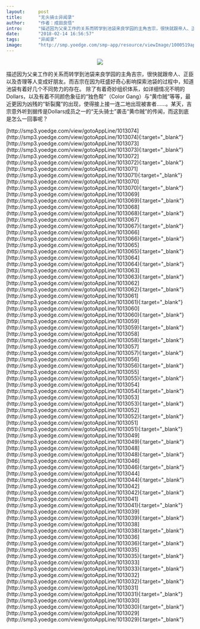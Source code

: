 ```yaml
---
layout:     post
title:      "无头骑士异闻录"
author:     "作者：成田良悟"
intro:      "描述因为父亲工作的关系而转学到池袋来良学园的主角吉宗，很快就跟帝人、正臣以及杏理等人变成好朋友。而吉宗在因为旺盛好奇心影响探索池袋的过程中，知道池袋有着好几个不同势力的存在。 除了有着奇妙组织体系，如详细情况不明的Dollars，以及有着不同颜色象征的“独色帮”（Color Gang）与“黄巾贼”等等，最近更因为凶残的“斩裂魔”的出现，使得接上接一连二地出现被害者……。某天，吉宗意外听到据传是Dollars成员之一的“无头骑士”袭击“黄巾贼”的传闻，而这到底是怎么一回事呢？"
date:       "2018-02-14 16:56:57"
tags:       "异闻录"
image:      "http://smp.yoedge.com/smp-app/resource/viewImage/1000519appline.png"
---
```

<div style="text-align: center">
<p><img src="http://smp.yoedge.com/smp-app/resource/viewImage/1000519appline.png"/></p>
</div>
<p class="post-meta">
<span>描述因为父亲工作的关系而转学到池袋来良学园的主角吉宗，很快就跟帝人、正臣以及杏理等人变成好朋友。而吉宗在因为旺盛好奇心影响探索池袋的过程中，知道池袋有着好几个不同势力的存在。 除了有着奇妙组织体系，如详细情况不明的Dollars，以及有着不同颜色象征的“独色帮”（Color Gang）与“黄巾贼”等等，最近更因为凶残的“斩裂魔”的出现，使得接上接一连二地出现被害者……。某天，吉宗意外听到据传是Dollars成员之一的“无头骑士”袭击“黄巾贼”的传闻，而这到底是怎么一回事呢？</span>
</p>
[http://smp3.yoedge.com/view/gotoAppLine/1013074](http://smp3.yoedge.com/view/gotoAppLine/1013074){:target="_blank"}
[http://smp3.yoedge.com/view/gotoAppLine/1013073](http://smp3.yoedge.com/view/gotoAppLine/1013073){:target="_blank"}
[http://smp3.yoedge.com/view/gotoAppLine/1013072](http://smp3.yoedge.com/view/gotoAppLine/1013072){:target="_blank"}
[http://smp3.yoedge.com/view/gotoAppLine/1013071](http://smp3.yoedge.com/view/gotoAppLine/1013071){:target="_blank"}
[http://smp3.yoedge.com/view/gotoAppLine/1013070](http://smp3.yoedge.com/view/gotoAppLine/1013070){:target="_blank"}
[http://smp3.yoedge.com/view/gotoAppLine/1013069](http://smp3.yoedge.com/view/gotoAppLine/1013069){:target="_blank"}
[http://smp3.yoedge.com/view/gotoAppLine/1013068](http://smp3.yoedge.com/view/gotoAppLine/1013068){:target="_blank"}
[http://smp3.yoedge.com/view/gotoAppLine/1013067](http://smp3.yoedge.com/view/gotoAppLine/1013067){:target="_blank"}
[http://smp3.yoedge.com/view/gotoAppLine/1013066](http://smp3.yoedge.com/view/gotoAppLine/1013066){:target="_blank"}
[http://smp3.yoedge.com/view/gotoAppLine/1013065](http://smp3.yoedge.com/view/gotoAppLine/1013065){:target="_blank"}
[http://smp3.yoedge.com/view/gotoAppLine/1013064](http://smp3.yoedge.com/view/gotoAppLine/1013064){:target="_blank"}
[http://smp3.yoedge.com/view/gotoAppLine/1013063](http://smp3.yoedge.com/view/gotoAppLine/1013063){:target="_blank"}
[http://smp3.yoedge.com/view/gotoAppLine/1013062](http://smp3.yoedge.com/view/gotoAppLine/1013062){:target="_blank"}
[http://smp3.yoedge.com/view/gotoAppLine/1013061](http://smp3.yoedge.com/view/gotoAppLine/1013061){:target="_blank"}
[http://smp3.yoedge.com/view/gotoAppLine/1013060](http://smp3.yoedge.com/view/gotoAppLine/1013060){:target="_blank"}
[http://smp3.yoedge.com/view/gotoAppLine/1013059](http://smp3.yoedge.com/view/gotoAppLine/1013059){:target="_blank"}
[http://smp3.yoedge.com/view/gotoAppLine/1013058](http://smp3.yoedge.com/view/gotoAppLine/1013058){:target="_blank"}
[http://smp3.yoedge.com/view/gotoAppLine/1013057](http://smp3.yoedge.com/view/gotoAppLine/1013057){:target="_blank"}
[http://smp3.yoedge.com/view/gotoAppLine/1013056](http://smp3.yoedge.com/view/gotoAppLine/1013056){:target="_blank"}
[http://smp3.yoedge.com/view/gotoAppLine/1013055](http://smp3.yoedge.com/view/gotoAppLine/1013055){:target="_blank"}
[http://smp3.yoedge.com/view/gotoAppLine/1013054](http://smp3.yoedge.com/view/gotoAppLine/1013054){:target="_blank"}
[http://smp3.yoedge.com/view/gotoAppLine/1013053](http://smp3.yoedge.com/view/gotoAppLine/1013053){:target="_blank"}
[http://smp3.yoedge.com/view/gotoAppLine/1013052](http://smp3.yoedge.com/view/gotoAppLine/1013052){:target="_blank"}
[http://smp3.yoedge.com/view/gotoAppLine/1013051](http://smp3.yoedge.com/view/gotoAppLine/1013051){:target="_blank"}
[http://smp3.yoedge.com/view/gotoAppLine/1013049](http://smp3.yoedge.com/view/gotoAppLine/1013049){:target="_blank"}
[http://smp3.yoedge.com/view/gotoAppLine/1013048](http://smp3.yoedge.com/view/gotoAppLine/1013048){:target="_blank"}
[http://smp3.yoedge.com/view/gotoAppLine/1013046](http://smp3.yoedge.com/view/gotoAppLine/1013046){:target="_blank"}
[http://smp3.yoedge.com/view/gotoAppLine/1013044](http://smp3.yoedge.com/view/gotoAppLine/1013044){:target="_blank"}
[http://smp3.yoedge.com/view/gotoAppLine/1013042](http://smp3.yoedge.com/view/gotoAppLine/1013042){:target="_blank"}
[http://smp3.yoedge.com/view/gotoAppLine/1013041](http://smp3.yoedge.com/view/gotoAppLine/1013041){:target="_blank"}
[http://smp3.yoedge.com/view/gotoAppLine/1013039](http://smp3.yoedge.com/view/gotoAppLine/1013039){:target="_blank"}
[http://smp3.yoedge.com/view/gotoAppLine/1013038](http://smp3.yoedge.com/view/gotoAppLine/1013038){:target="_blank"}
[http://smp3.yoedge.com/view/gotoAppLine/1013036](http://smp3.yoedge.com/view/gotoAppLine/1013036){:target="_blank"}
[http://smp3.yoedge.com/view/gotoAppLine/1013035](http://smp3.yoedge.com/view/gotoAppLine/1013035){:target="_blank"}
[http://smp3.yoedge.com/view/gotoAppLine/1013033](http://smp3.yoedge.com/view/gotoAppLine/1013033){:target="_blank"}
[http://smp3.yoedge.com/view/gotoAppLine/1013032](http://smp3.yoedge.com/view/gotoAppLine/1013032){:target="_blank"}
[http://smp3.yoedge.com/view/gotoAppLine/1013031](http://smp3.yoedge.com/view/gotoAppLine/1013031){:target="_blank"}
[http://smp3.yoedge.com/view/gotoAppLine/1013030](http://smp3.yoedge.com/view/gotoAppLine/1013030){:target="_blank"}
[http://smp3.yoedge.com/view/gotoAppLine/1013029](http://smp3.yoedge.com/view/gotoAppLine/1013029){:target="_blank"}


